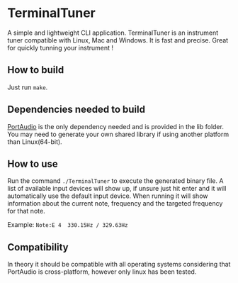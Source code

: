 # TerminalTuner
A simple and lightweight CLI application. TerminalTuner is an instrument tuner compatible with Linux, Mac and Windows. It is fast and precise. Great for quickly tunning your instrument !

## How to build
Just run `make`.

## Dependencies needed to build
[PortAudio](http://www.portaudio.com) is the only dependency needed and is provided in the lib folder. You may need to generate your own shared library if using another platform than Linux(64-bit). 

## How to use
Run the command `./TerminalTuner` to execute the generated binary file. A list of available input devices will show up, if unsure just hit enter and it will automatically use the default input device.
When running it will show information about the current note, frequency and the targeted frequency for that note.

Example: `Note:E 4  330.15Hz / 329.63Hz`

## Compatibility
In theory it should be compatible with all operating systems considering that PortAudio is cross-platform, however only linux
has been tested.

